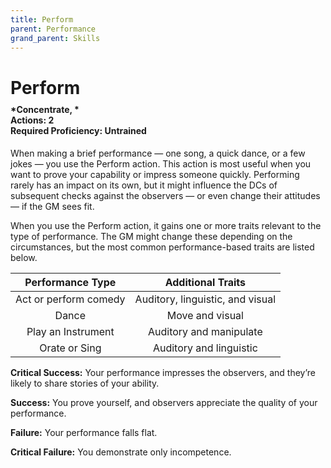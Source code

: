 ```yaml
---
title: Perform
parent: Performance
grand_parent: Skills
---
```


# Perform

<div style="margin-top:-10px;"></div>

#### *Concentrate, *<br>**Actions:** 2<br>**Required Proficiency:** Untrained
When making a brief performance — one song, a quick dance, or a few jokes — you use the Perform action. This action is most useful when you want to prove your capability or impress someone quickly. Performing rarely has an impact on its own, but it might influence the DCs of subsequent checks against the observers — or even change their attitudes — if the GM sees fit.

When you use the Perform action, it gains one or more traits relevant to the type of performance. The GM might change these depending on the circumstances, but the most common performance-based traits are listed below.

| Performance Type | Additional Traits |
|:------:|:-------------:|
| Act or perform comedy | Auditory, linguistic, and visual |
| Dance | Move and visual |
| Play an Instrument | Auditory and manipulate |
| Orate or Sing | Auditory and linguistic |

**Critical Success:** Your performance impresses the observers, and they’re likely to share stories of your ability.

**Success:** You prove yourself, and observers appreciate the quality of your performance.

**Failure:** Your performance falls flat.

**Critical Failure:** You demonstrate only incompetence.
